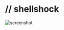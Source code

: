 // shellshock
=============
![screenshot](https://raw.github.com/surjikal/shellshock/master/screenshot.png)
